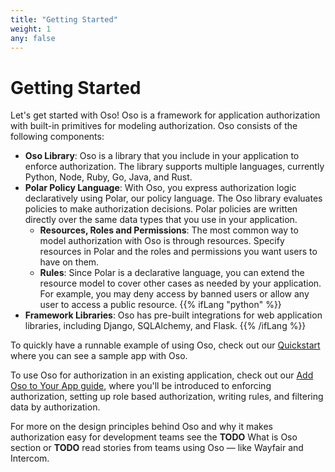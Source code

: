 ```yaml
---
title: "Getting Started"
weight: 1
any: false
---
```


# Getting Started

Let's get started with Oso! Oso is a framework for application
authorization with built-in primitives for modeling authorization. Oso
consists of the following components:

- **Oso Library**: Oso is a library that you include in your application to
enforce authorization. The library supports multiple languages,
currently Python, Node, Ruby, Go, Java, and Rust.
- **Polar Policy Language**: With Oso, you express authorization logic
declaratively using Polar, our policy language. The Oso library
evaluates policies to make authorization decisions. Polar policies are
written directly over the same data types that you use in your
application.
    - **Resources, Roles and Permissions**: The most common way to model
    authorization with Oso is through resources. Specify resources in
    Polar and the roles and permissions you want users to have on them.
    - **Rules**: Since Polar is a declarative language, you can extend
    the resource model to cover other cases as needed by your
    application. For example, you may deny access by banned users or
    allow any user to access a public resource.
{{% ifLang "python" %}}
- **Framework Libraries**: Oso has pre-built integrations for web
application libraries, including Django, SQLAlchemy, and Flask.
{{% /ifLang %}}

To quickly have a runnable example of using Oso, check out our
[Quickstart](quickstart) where you can see a sample app with Oso.

To use Oso for authorization in an existing application, check out our
[Add Oso to Your App guide](application), where you'll be introduced to
enforcing authorization, setting up role based authorization, writing
rules, and filtering data by authorization.

For more on the design principles behind Oso and why it makes
authorization easy for development teams see the **TODO** What is Oso
section or **TODO** read stories from teams using Oso — like Wayfair and
Intercom.
